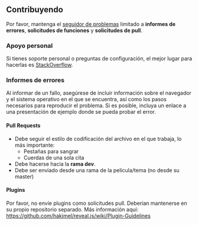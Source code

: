 ## Contribuyendo

Por favor, mantenga el [seguidor de problemas](http://github.com/hakimel/reveal.js/issues) limitado a **informes de errores**, **solicitudes de funciones** y **solicitudes de pull**.

### Apoyo personal

Si tienes soporte personal o preguntas de configuración, el mejor lugar para hacerlas es [StackOverflow](http://stackoverflow.com/questions/tagged/reveal.js).

### Informes de errores

Al informar de un fallo, asegúrese de incluir información sobre el navegador y el sistema operativo en el que se encuentra, así como los pasos necesarios para reproducir el problema. Si es posible, incluya un enlace a una presentación de ejemplo donde se pueda probar el error.

#### Pull Requests

- Debe seguir el estilo de codificación del archivo en el que trabaja, lo más importante:
  - Pestañas para sangrar
  - Cuerdas de una sola cita
- Debe hacerse hacia la **rama dev**.
- Debe ser enviado desde una rama de la película/tema (no desde su master)

#### Plugins

Por favor, no envíe plugins como solicitudes pull. Deberían mantenerse en su propio repositorio separado. Más información aquí: https://github.com/hakimel/reveal.js/wiki/Plugin-Guidelines